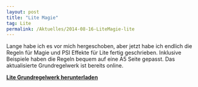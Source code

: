 ```yaml
---
layout: post
title: "Lite Magie"
tag: Lite
permalink: /Aktuelles/2014-08-16-LiteMagie-lite
---
```



Lange habe ich es vor mich hergeschoben, aber jetzt habe ich endlich die Regeln für Magie und PSI Effekte für Lite fertig geschrieben. Inklusive Beispiele haben die Regeln bequem auf eine A5 Seite gepasst. Das aktualisierte Grundregelwerk ist bereits online.

**[Lite Grundregelwerk herunterladen](https://lite.jcgames.de/Publikationen/)**


